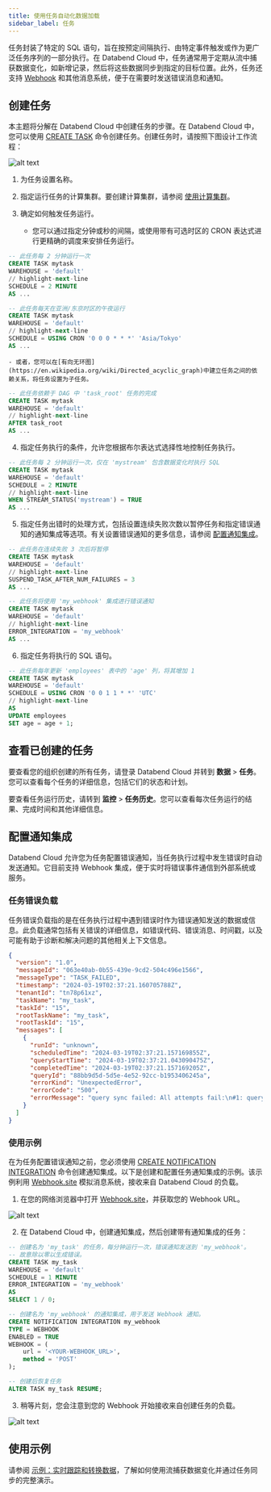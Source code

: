 ```yaml
---
title: 使用任务自动化数据加载
sidebar_label: 任务
---
```


任务封装了特定的 SQL 语句，旨在按预定间隔执行、由特定事件触发或作为更广泛任务序列的一部分执行。在 Databend Cloud 中，任务通常用于定期从流中捕获数据变化，如新增记录，然后将这些数据同步到指定的目标位置。此外，任务还支持 [Webhook](https://en.wikipedia.org/wiki/Webhook) 和其他消息系统，便于在需要时发送错误消息和通知。

## 创建任务

本主题将分解在 Databend Cloud 中创建任务的步骤。在 Databend Cloud 中，您可以使用 [CREATE TASK](/sql/sql-commands/ddl/task/ddl-create_task) 命令创建任务。创建任务时，请按照下图设计工作流程：

![alt text](/img/load/task.png)

1. 为任务设置名称。
2. 指定运行任务的计算集群。要创建计算集群，请参阅 [使用计算集群](/guides/cloud/using-databend-cloud/warehouses)。
3. 确定如何触发任务运行。

   - 您可以通过指定分钟或秒的间隔，或使用带有可选时区的 CRON 表达式进行更精确的调度来安排任务运行。

```sql title='示例：'
-- 此任务每 2 分钟运行一次
CREATE TASK mytask
WAREHOUSE = 'default'
// highlight-next-line
SCHEDULE = 2 MINUTE
AS ...

-- 此任务每天在亚洲/东京时区的午夜运行
CREATE TASK mytask
WAREHOUSE = 'default'
// highlight-next-line
SCHEDULE = USING CRON '0 0 0 * * *' 'Asia/Tokyo'
AS ...
```

    - 或者，您可以在[有向无环图](https://en.wikipedia.org/wiki/Directed_acyclic_graph)中建立任务之间的依赖关系，将任务设置为子任务。

```sql title='示例：'
-- 此任务依赖于 DAG 中 'task_root' 任务的完成
CREATE TASK mytask
WAREHOUSE = 'default'
// highlight-next-line
AFTER task_root
AS ...
```

4. 指定任务执行的条件，允许您根据布尔表达式选择性地控制任务执行。

```sql title='示例：'
-- 此任务每 2 分钟运行一次，仅在 'mystream' 包含数据变化时执行 SQL
CREATE TASK mytask
WAREHOUSE = 'default'
SCHEDULE = 2 MINUTE
// highlight-next-line
WHEN STREAM_STATUS('mystream') = TRUE
AS ...
```

5. 指定任务出错时的处理方式，包括设置连续失败次数以暂停任务和指定错误通知的通知集成等选项。有关设置错误通知的更多信息，请参阅 [配置通知集成](#configuring-notification-integrations)。

```sql title='示例：'
-- 此任务在连续失败 3 次后将暂停
CREATE TASK mytask
WAREHOUSE = 'default'
// highlight-next-line
SUSPEND_TASK_AFTER_NUM_FAILURES = 3
AS ...

-- 此任务将使用 'my_webhook' 集成进行错误通知
CREATE TASK mytask
WAREHOUSE = 'default'
// highlight-next-line
ERROR_INTEGRATION = 'my_webhook'
AS ...
```

6. 指定任务将执行的 SQL 语句。

```sql title='示例：'
-- 此任务每年更新 'employees' 表中的 'age' 列，将其增加 1
CREATE TASK mytask
WAREHOUSE = 'default'
SCHEDULE = USING CRON '0 0 1 1 * *' 'UTC'
// highlight-next-line
AS
UPDATE employees
SET age = age + 1;
```

## 查看已创建的任务

要查看您的组织创建的所有任务，请登录 Databend Cloud 并转到 **数据** > **任务**。您可以查看每个任务的详细信息，包括它们的状态和计划。

要查看任务运行历史，请转到 **监控** > **任务历史**。您可以查看每次任务运行的结果、完成时间和其他详细信息。

## 配置通知集成

Databend Cloud 允许您为任务配置错误通知，当任务执行过程中发生错误时自动发送通知。它目前支持 Webhook 集成，便于实时将错误事件通信到外部系统或服务。

### 任务错误负载

任务错误负载指的是在任务执行过程中遇到错误时作为错误通知发送的数据或信息。此负载通常包括有关错误的详细信息，如错误代码、错误消息、时间戳，以及可能有助于诊断和解决问题的其他相关上下文信息。

```json title='任务错误负载示例：'
{
  "version": "1.0",
  "messageId": "063e40ab-0b55-439e-9cd2-504c496e1566",
  "messageType": "TASK_FAILED",
  "timestamp": "2024-03-19T02:37:21.160705788Z",
  "tenantId": "tn78p61xz",
  "taskName": "my_task",
  "taskId": "15",
  "rootTaskName": "my_task",
  "rootTaskId": "15",
  "messages": [
    {
      "runId": "unknown",
      "scheduledTime": "2024-03-19T02:37:21.157169855Z",
      "queryStartTime": "2024-03-19T02:37:21.043090475Z",
      "completedTime": "2024-03-19T02:37:21.157169205Z",
      "queryId": "88bb9d5d-5d5e-4e52-92cc-b1953406245a",
      "errorKind": "UnexpectedError",
      "errorCode": "500",
      "errorMessage": "query sync failed: All attempts fail:\n#1: query error: code: 1006, message: divided by zero while evaluating function `divide(1, 0)`"
    }
  ]
}
```

### 使用示例

在为任务配置错误通知之前，您必须使用 [CREATE NOTIFICATION INTEGRATION](/sql/sql-commands/ddl/notification/ddl-create-notification) 命令创建通知集成。以下是创建和配置任务通知集成的示例。该示例利用 [Webhook.site](http://webhook.site) 模拟消息系统，接收来自 Databend Cloud 的负载。

1. 在您的网络浏览器中打开 [Webhook.site](http://webhook.site)，并获取您的 Webhook URL。

![alt text](/img/load/webhook-1.png)

2. 在 Databend Cloud 中，创建通知集成，然后创建带有通知集成的任务：

```sql
-- 创建名为 'my_task' 的任务，每分钟运行一次，错误通知发送到 'my_webhook'。
-- 故意除以零以生成错误。
CREATE TASK my_task
WAREHOUSE = 'default'
SCHEDULE = 1 MINUTE
ERROR_INTEGRATION = 'my_webhook'
AS
SELECT 1 / 0;

-- 创建名为 'my_webhook' 的通知集成，用于发送 Webhook 通知。
CREATE NOTIFICATION INTEGRATION my_webhook
TYPE = WEBHOOK
ENABLED = TRUE
WEBHOOK = (
    url = '<YOUR-WEBHOOK_URL>',
    method = 'POST'
);

-- 创建后恢复任务
ALTER TASK my_task RESUME;
```

3. 稍等片刻，您会注意到您的 Webhook 开始接收来自创建任务的负载。

![alt text](/img/load/webhook-2.png)

## 使用示例

请参阅 [示例：实时跟踪和转换数据](01-stream.md#example-tracking-and-transforming-data-in-real-time)，了解如何使用流捕获数据变化并通过任务同步的完整演示。
